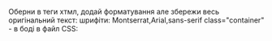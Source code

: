 Оберни в теги хтмл, додай форматування але збережи весь оригінальний текст:
шрифіти: Montserrat,Arial,sans-serif
class="container"  - в боді
в файл CSS:
<style>
  /* Форматування для комп'ютерів */
  @media screen and (min-width: 768px) {
    .container {
      width: 80%;
    }
  }

  /* Форматування для мобільних телефонів */
  @media screen and (max-width: 767px) {
    .container {
      width: 100%;
    }
  }
</style>
